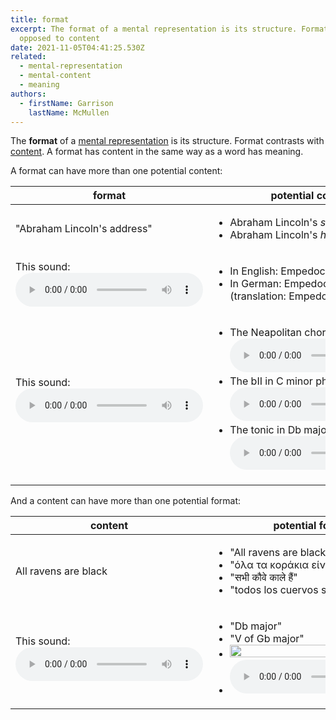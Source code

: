 ```yaml
---
title: format
excerpt: The format of a mental representation is its structure. Format is
  opposed to content
date: 2021-11-05T04:41:25.530Z
related:
  - mental-representation
  - mental-content
  - meaning
authors:
  - firstName: Garrison
    lastName: McMullen
---
```

The **format** of a [mental representation](/posts/mental-representation/) is its structure. Format contrasts with [content](/posts/mental-content/). A format has content in the same way as a word has meaning.

A format can have more than one potential content:

| format                                                                                                | potential contents                                                                                                                                                                                                                                                                                                                                                                                   |
| ----------------------------------------------------------------------------------------------------- | ---------------------------------------------------------------------------------------------------------------------------------------------------------------------------------------------------------------------------------------------------------------------------------------------------------------------------------------------------------------------------------------------------- |
| "Abraham Lincoln's address"                                                                           | <ul> <li>Abraham Lincoln's *speech*.</li> <li>Abraham Lincoln's *home address*.</li> </ul>                                                                                                                                                                                                                                                                                                           |
| This sound: <audio controls> <source src="/uploads/empedocles-leaped.wav" type="audio/wav" /></audio> | <ul> <li>In English: Empedocles *leaped*.</li> <li>In German: Empedocles *liebt*. (translation: Empedocles loves)</li> </ul>                                                                                                                                                                                                                                                                         |
| This sound: <audio controls> <source src="/uploads/db-major.wav" type="audio/wav" /></audio>          | <ul> <li>The Neapolitan chord in C major<audio controls> <source src="/uploads/neapolitan-in-c-major.wav" type="audio/wav" /></audio></li> <li>The bII in C minor phrygian <audio controls> <source src="/uploads/bii-in-c-phrygian.wav" type="audio/wav" /></audio></li> <li>The tonic in Db major<audio controls> <source src="/uploads/db-major-tonic.wav" type="audio/wav" /></audio></li> </ul> |

And a content can have more than one potential format:

| content                                                                                      | potential formats                                                                                                                                                                                                           |
| -------------------------------------------------------------------------------------------- | --------------------------------------------------------------------------------------------------------------------------------------------------------------------------------------------------------------------------- |
| All ravens are black                                                                         | <ul> <li>"All ravens are black"</li><li>"όλα τα κοράκια είναι μαύρα"</li> <li>"सभी कौवे काले हैं"</li> <li>"todos los cuervos son negros"</li> </ul>                                                                        |
| This sound: <audio controls> <source src="/uploads/db-major.wav" type="audio/wav" /></audio> | <ul> <li>"Db major"</li> <li>"V of Gb major"</li> <li><img src="/uploads/db-major-pic.png" width="100%" /></li> <li><audio controls> <source src="/uploads/speaking-d-flat-major.mp3" type="audio/mp3" /></audio></li></ul> |